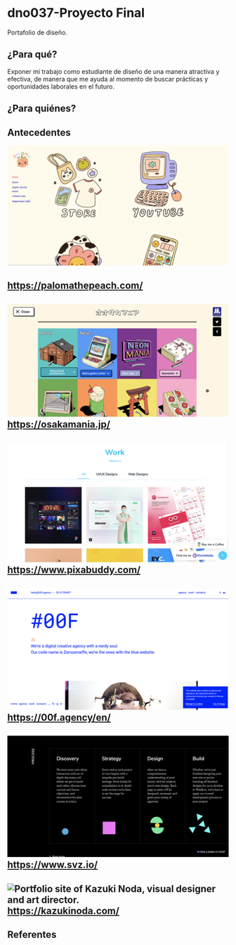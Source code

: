 # dno037-Proyecto Final
Portafolio de diseño. 

## ¿Para qué?
Exponer mi trabajo como estudiante de diseño de una manera atractiva y efectiva, de manera que me ayuda al momento de buscar prácticas y oportunidades laborales en el futuro.

## ¿Para quiénes?

## Antecedentes

![Paloma, una ilustradora mexicana](/images/peach.png)

https://palomathepeach.com/
----
![excursion site produced by Osaka Metro](/images/osakamania.png)
https://osakamania.jp/
----

![Abhishek Saha, Graphic, UI/UX, Web Designer and also a Front-End Developer.](/images/pixabuddy.png) 
https://www.pixabuddy.com/
---- 

![Creative agency, focused on digital projects and event planning.](/images/00f.png)
https://00f.agency/en/
----

![SVZ is powered by dynamic and passionate designers, developers, and digital strategists focused on creating high-end marketing websites.](/images/svz.png)
https://www.svz.io/
----

![Portfolio site of Kazuki Noda, visual designer and art director.](/images/kazuki.png)
https://kazukinoda.com/
----


## Referentes 
